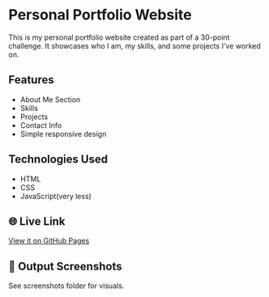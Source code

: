# Personal Portfolio Website

This is my personal portfolio website created as part of a 30-point challenge. It showcases who I am, my skills, and some projects I've worked on.

## Features

- About Me Section
- Skills
- Projects
- Contact Info
- Simple responsive design

## Technologies Used

- HTML
- CSS
- JavaScript(very less)

## 🌐 Live Link

[View it on GitHub Pages](https://yourusername.github.io/portfolio-website)

## 📸 Output Screenshots

See screenshots folder for visuals.

